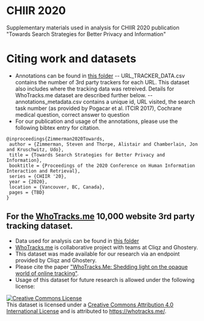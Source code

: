 # CHIIR 2020
Supplementary materials used in analysis for CHIIR 2020 publication "Towards Search Strategies for Better Privacy and Information"




# Citing work and datasets
- Annotations can be found in [this folder](https://github.com/stevenzim/chiir-2020/tree/master/Annotations)
-- URL_TRACKER_DATA.csv contains the number of 3rd party trackers for each URL.  This dataset also includes where the tracking data was retreived.   Details for WhoTracks.me dataset are described further below.
-- annotations_metadata.csv contains a unique id, URL visited, the search task number (as provided by Pogacar et al. ITCIR 2017), Cochrane medical question, correct answer to question
- For our publication and usage of the annotations, please use the following bibtex entry for citation.

```
@inproceedings{Zimmerman2020Towards,
 author = {Zimmerman, Steven and Thorpe, Alistair and Chamberlain, Jon and Kruschwitz, Udo},
 title = {Towards Search Strategies for Better Privacy and Information},
 booktitle = {Proceedings of the 2020 Conference on Human Information Interaction and Retrieval},
 series = {CHIIR '20},
 year = {2020},
 location = {Vancouver, BC, Canada},
 pages = {TBD}
} 
```

## For the [WhoTracks.me](https://whotracks.me/) 10,000 website 3rd party tracking dataset.
- Data used for analysis can be found in [this folder](https://github.com/stevenzim/chiir-2020/tree/master/WhoTracks.me)
- [WhoTracks.me](https://whotracks.me/) is collaborative project with teams at Cliqz and Ghostery. 
- This dataset was made available for our research via an endpoint provided by Cliqz and Ghostery.
- Please cite the paper ["WhoTracks.Me: Shedding light on the opaque world of online tracking"](https://arxiv.org/abs/1804.08959).
- Usage of this dataset for future research is allowed under the following license:  

<a rel="license" href="http://creativecommons.org/licenses/by/4.0/"><img alt="Creative Commons License" style="border-width:0" src="https://i.creativecommons.org/l/by/4.0/88x31.png" /></a><br />This dataset is licensed under a <a rel="license" href="http://creativecommons.org/licenses/by/4.0/">Creative Commons Attribution 4.0 International License</a> and is attributed to <a  href="https://whotracks.me/">https://whotracks.me/</a>.



